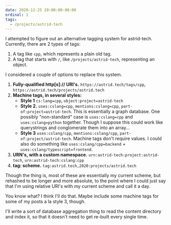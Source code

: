 ```yaml
---
date: 2020-12-25 20:00:00-08:00
ordinal: 1
tags:
  - /projects/astrid-tech
---
```


I attempted to figure out an alternative tagging system for astrid-tech.
Currently, there are 2 types of tags:

1. A tag like `cpp`, which represents a plain old tag.
2. A tag that starts with `/`, like `/projects/astrid-tech`, representing an
   object.

I considered a couple of options to replace this system.

1. **Fully-qualified http[s]:// URI's.** `https://astrid.tech/tags/cpp`,
   `https://astrid.tech/projects/astrid.tech`
2. **Machine tags, in several styles:**
   - **Style 1** `cs:lang=cpp`, `object:project=astrid-tech`
   - **Style 2.** `uses:cslang=cpp`, `mentions:cslang=cpp`,
     `part-of:project=astrid-tech`. This is essentially a graph database. One
     possibly "non-standard" case is `uses:cslang=cpp` and `uses:cslang=python`
     together. Though I suppose this could work like querystrings and
     conglomerate them into an array...
   - **Style 3** `uses:cslang/cpp`, `mentions:cslang/cpp`,
     `part-of:project/astrid-tech`. Machine tags don't require values. I could
     also do something like `uses:cslang/cpp=backend` +
     `uses:cslang/typescript=frontend`.
3. **URN's, with a custom namespace.** `urn:astrid-tech:project:astrid-tech`,
   `urn:astrid-tech:cslang:cpp`
4. **tag: scheme.** `tag:astrid.tech,2020:projects/astrid.tech`

Though the thing is, most of these are essentially my current scheme, but
rehashed to be longer and more absolute, to the point where I could just say
that I'm using relative URI's with my current scheme and call it a day.

You know what? I think I'll do that. Maybe include some machine tags for some of
my posts a la style 3, though.

I'll write a sort of database aggregation thing to read the content directory
and index it, so that it doesn't need to get re-built every single time.
